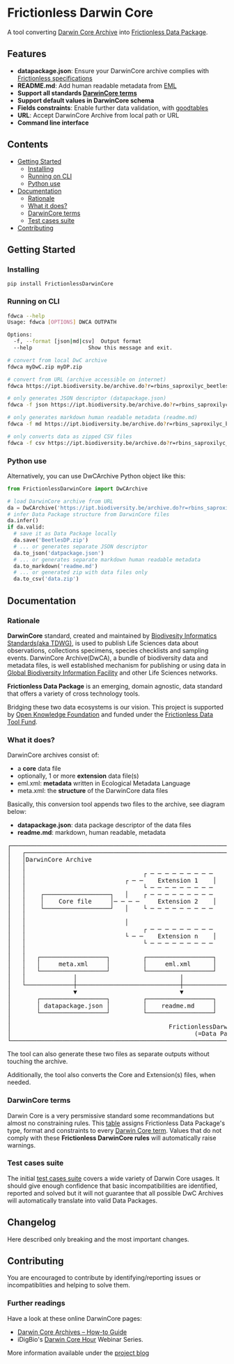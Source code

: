 # Frictionless Darwin Core
A tool converting [Darwin Core Archive](https://en.wikipedia.org/wiki/Darwin_Core_Archive) into [Frictionless Data Package](https://frictionlessdata.io/specs/data-package/).

## Features
* **datapackage.json**: Ensure your DarwinCore archive complies with [Frictionless specifications](https://frictionlessdata.io/specs/)
* **README.md**: Add human readable metadata from [EML](https://en.wikipedia.org/wiki/Ecological_Metadata_Language)
* **Support all standards [DarwinCore terms](#darwincore-terms)**
* **Support default values in DarwinCore schema**
* **Fields constraints**: Enable further data validation, with [goodtables](https://github.com/frictionlessdata/goodtables-py)
* **URL**: Accept DarwinCore Archive from local path or URL
* **Command line interface**

## Contents
<!--TOC-->
* [Getting Started](#getting-started)
    * [Installing](#installing)
    * [Running on CLI](#running-on-cli)
    * [Python use](#python-use)
* [Documentation](#documentation)
    * [Rationale](#rationale)
    * [What it does?](#what-it-does)
    * [DarwinCore terms](#darwincore-terms)
    * [Test cases suite](#test-cases-suite)
* [Contributing](#contributing)
<!--TOC-->

## Getting Started
### Installing
```
pip install FrictionlessDarwinCore
```

### Running on CLI
```sh
fdwca --help
Usage: fdwca [OPTIONS] DWCA OUTPATH

Options:
  -f, --format [json|md|csv]  Output format
  --help                  Show this message and exit.

# convert from local DwC archive
fdwca myDwC.zip myDP.zip

# convert from URL (archive accessible on internet)
fdwca https://ipt.biodiversity.be/archive.do?r=rbins_saproxilyc_beetles S1dp.zip

# only generates JSON descriptor (datapackage.json)
fdwca -f json https://ipt.biodiversity.be/archive.do?r=rbins_saproxilyc_beetles datapackage.json

# only generates markdown human readable metadata (readme.md)
fdwca -f md https://ipt.biodiversity.be/archive.do?r=rbins_saproxilyc_beetles readme.md

# only converts data as zipped CSV files
fdwca -f csv https://ipt.biodiversity.be/archive.do?r=rbins_saproxilyc_beetles beetles.zip

```

### Python use
Alternatively, you can use DwCArchive Python object like this:
```python
from FrictionlessDarwinCore import DwCArchive

# load DarwinCore archive from URL
da = DwCArchive('https://ipt.biodiversity.be/archive.do?r=rbins_saproxilyc_beetles')
# infer Data Package structure from DarwinCore files
da.infer()
if da.valid:
  # save it as Data Package locally
  da.save('BeetlesDP.zip')
  # ... or generates separate JSON descriptor
  da.to_json('datpackage.json')
  # ... or generates separate markdown human readable metadata
  da.to_markdown('readme.md')
  # ... or generated zip with data files only
  da.to_csv('data.zip')
```

## Documentation
### Rationale
**DarwinCore** standard, created and maintained by [Biodivesity Informatics Standards(aka TDWG)](https://www.tdwg.org/), is used to publish Life Sciences data about observations, collections specimens, species checklists and sampling events. DarwinCore Archive(DwCA), a bundle of biodiversity data and metadata files, is well established mechanism for publishing or using data in [Global Biodiversity Information Facility](https://www.gbif.org/) and other Life Sciences networks.

**Frictionless Data Package** is an emerging, domain agnostic, data standard that offers a variety of cross technology tools.

Bridging these two data ecosystems is our vision. This project is supported by [Open Knowledge Foundation](https://okfn.org/) and funded under the [Frictionless Data Tool Fund](https://toolfund.frictionlessdata.io/).

### What it does?
DarwinCore archives consist of:
* a **core** data file
* optionally, 1 or more **extension** data file(s)
* eml.xml: **metadata** written in Ecological Metadata Language
* meta.xml: the **structure** of the DarwinCore data files

Basically, this conversion tool appends two files to the archive, see diagram below:
* **datapackage.json**: data package descriptor of the data files
* **readme.md**: markdown, human readable, metadata

<pre>┌─────────────────────────────────────────────────────────────────┐
│   ┌──────────────────────────────────────────────────────────┐  │
│   │DarwinCore Archive                                        │  │
│   │                                                          │  │
│   │                                ┌ ─ ─ ─ ─ ─ ─ ─ ─ ─       │  │
│   │                           ┌ ─ ─    Extension 1    │      │  │
│   │                                └ ─ ─ ─ ─ ─ ─ ─ ─ ─       │  │
│   │    ┌──────────────────┐   │    ┌ ─ ─ ─ ─ ─ ─ ─ ─ ─       │  │
│   │    │    Core file     │─ ─ ─ ─     Extension 2    │      │  │
│   │    └──────────────────┘   │    └ ─ ─ ─ ─ ─ ─ ─ ─ ─       │  │
│   │                                                          │  │
│   │                           │                              │  │
│   │                                ┌ ─ ─ ─ ─ ─ ─ ─ ─ ─       │  │
│   │                           └ ─ ─    Extension n    │      │  │
│   │                                └ ─ ─ ─ ─ ─ ─ ─ ─ ─       │  │
│   │                                                          │  │
│   │   ┌──────────────────┐         ┌──────────────────┐      │  │
│   │   │     meta.xml     │         │     eml.xml      │      │  │
│   │   └──────────────────┘         └──────────────────┘      │  │
│   │             │                            │               │  │
│   └─────────────┼────────────────────────────┼───────────────┘  │
│                 ▼                            ▼                  │
│       ┌──────────────────┐         ┌──────────────────┐         │
│       │ datapackage.json │         │    readme.md     │         │
│       └──────────────────┘         └──────────────────┘         │
│                                                                 │
│                                           FrictionlessDarwinCore│
│                                                  (=Data Package)│
└─────────────────────────────────────────────────────────────────┘
</pre>
The tool can also generate these two files as separate outputs without touching the archive.

Additionally, the tool also converts the Core and Extension(s) files, when needed.

### DarwinCore terms
Darwin Core is a very persmissive standard some recommandations but almost no constraining rules. This [table](https://github.com/andrejjh/FrictionlessDarwinCore/blob/master/FrictionlessDarwinCore/fdwc_terms.csv) assigns Frictionless Data Package's type, format and constraints to every [Darwin Core term](https://dwc.tdwg.org/terms/).
Values that do not comply with these **Frictionless DarwinCore rules** will automatically raise warnings.

### Test cases suite
The initial [test cases suite](./testCases.md) covers a wide variety of Darwin Core usages. It should give enough confidence that basic incompatibilities are identified, reported and solved but it will not guarantee that all possible DwC Archives will automatically translate into valid Data Packages.

## Changelog
Here described only breaking and the most important changes.

## Contributing
You are encouraged to contribute by identifying/reporting issues or incompatiblities and helping to solve them.

### Further readings
Have a look at these online DarwinCore pages:
* [Darwin Core Archives – How-to Guide](https://github.com/gbif/ipt/wiki/DwCAHowToGuide)
* iDigBio's [Darwin Core Hour](https://www.idigbio.org/content/darwin-core-hour-webinar-series) Webinar Series.

More information available under the [project blog](https://andrejjh.github.io/fdwc.github.io/)
